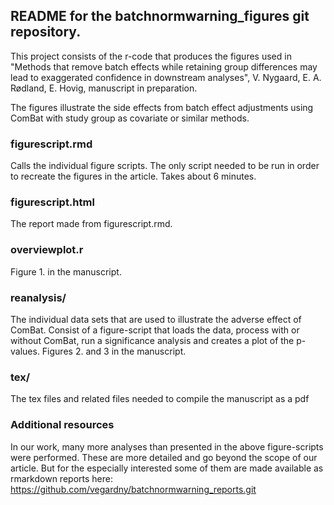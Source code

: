 
README for the batchnormwarning_figures git repository.
----------------------

This project consists of the r-code that produces the figures used in "Methods that remove batch effects while retaining group
differences may lead to exaggerated confidence in downstream analyses", V. Nygaard, E. A.
Rødland, E. Hovig, manuscript in preparation.

The figures illustrate the side effects from batch effect adjustments using ComBat with study group as covariate or similar methods.

### figurescript.rmd  

Calls the individual figure scripts. The only script needed to be run in order to recreate the figures in the article. Takes about 6 minutes. 

### figurescript.html

The report made from figurescript.rmd.

### overviewplot.r

Figure 1. in the manuscript. 

### reanalysis/  

The individual data sets that are used to illustrate the adverse effect of ComBat.
Consist of a figure-script that loads the data, process with or without ComBat, run a significance analysis and creates a plot of the p-values. Figures 2. and 3 in the manuscript.

### tex/

The tex files and related files needed to compile the manuscript as a pdf


### Additional resources

In our work, many more analyses than presented in the above figure-scripts were performed. These are more detailed and go beyond the scope of our article. But for the especially interested some of them are made available as rmarkdown reports here:
https://github.com/vegardny/batchnormwarning_reports.git
